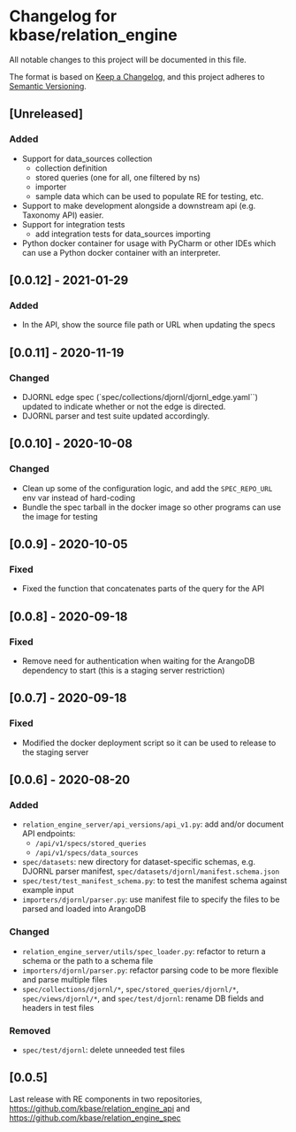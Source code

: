 # Changelog for kbase/relation_engine

All notable changes to this project will be documented in this file.

The format is based on [Keep a Changelog](https://keepachangelog.com/en/1.0.0/),
and this project adheres to [Semantic Versioning](https://semver.org/spec/v2.0.0.html).

## [Unreleased]

### Added

- Support for data_sources collection
  - collection definition
  - stored queries (one for all, one filtered by ns)
  - importer
  - sample data which can be used to populate RE for testing, etc.
- Support to make development alongside a downstream api (e.g. Taxonomy API) easier.
- Support for integration tests
  - add integration tests for data_sources importing
- Python docker container for usage with PyCharm or other IDEs which can use a Python docker container with an interpreter.

## [0.0.12] - 2021-01-29

### Added

- In the API, show the source file path or URL when updating the specs

## [0.0.11] - 2020-11-19

### Changed

- DJORNL edge spec (`spec/collections/djornl/djornl_edge.yaml``) updated to indicate whether or not the edge is directed.
- DJORNL parser and test suite updated accordingly.

## [0.0.10] - 2020-10-08

### Changed

- Clean up some of the configuration logic, and add the `SPEC_REPO_URL` env var instead of hard-coding
- Bundle the spec tarball in the docker image so other programs can use the image for testing

## [0.0.9] - 2020-10-05

### Fixed

- Fixed the function that concatenates parts of the query for the API

## [0.0.8] - 2020-09-18

### Fixed

- Remove need for authentication when waiting for the ArangoDB dependency to start (this is a staging server restriction)

## [0.0.7] - 2020-09-18

### Fixed

- Modified the docker deployment script so it can be used to release to the staging server

## [0.0.6] - 2020-08-20

### Added

- `relation_engine_server/api_versions/api_v1.py`: add and/or document API endpoints:
  - `/api/v1/specs/stored_queries`
  - `/api/v1/specs/data_sources`
- `spec/datasets`: new directory for dataset-specific schemas, e.g. DJORNL parser manifest, `spec/datasets/djornl/manifest.schema.json`
- `spec/test/test_manifest_schema.py`: to test the manifest schema against example input
- `importers/djornl/parser.py`: use manifest file to specify the files to be parsed and loaded into ArangoDB

### Changed

- `relation_engine_server/utils/spec_loader.py`: refactor to return a schema or the path to a schema file
- `importers/djornl/parser.py`: refactor parsing code to be more flexible and parse multiple files
- `spec/collections/djornl/*`, `spec/stored_queries/djornl/*`, `spec/views/djornl/*`, and `spec/test/djornl`: rename DB fields and headers in test files

### Removed

- `spec/test/djornl`: delete unneeded test files

## [0.0.5]

Last release with RE components in two repositories, <https://github.com/kbase/relation_engine_api> and <https://github.com/kbase/relation_engine_spec>
